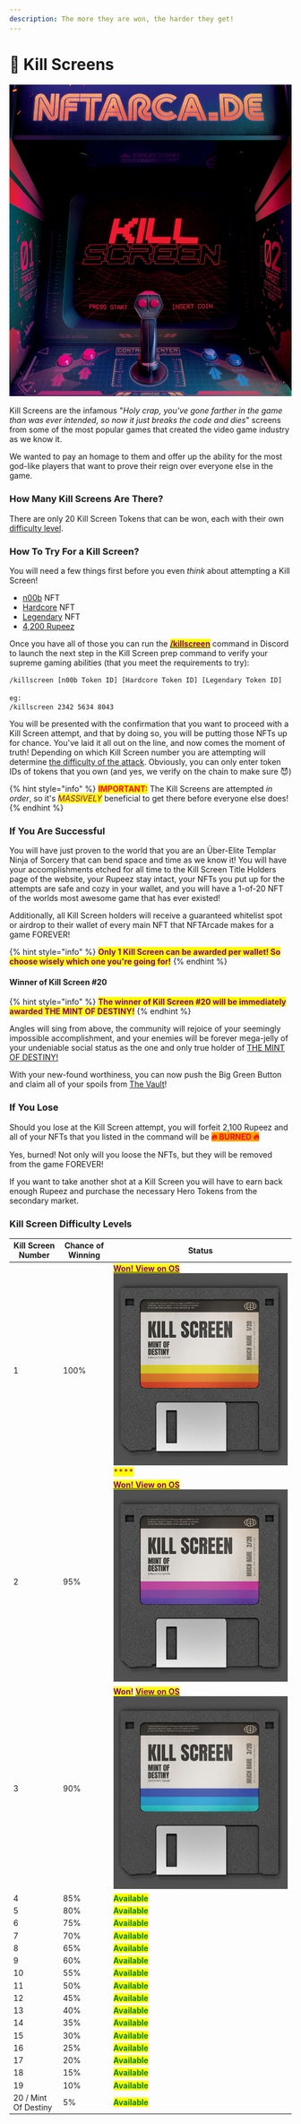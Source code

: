```yaml
---
description: The more they are won, the harder they get!
---
```


# 👾 Kill Screens

<img src="../.gitbook/assets/17.png" alt="" data-size="original">

Kill Screens are the infamous "_Holy crap, you've gone farther in the game than was ever intended, so now it just breaks the code and dies_" screens from some of the most popular games that created the video game industry as we know it.

We wanted to pay an homage to them and offer up the ability for the most god-like players that want to prove their reign over everyone else in the game.

### How Many Kill Screens Are There?

There are only 20 Kill Screen Tokens that can be won, each with their own [difficulty level](kill-screens.md#kill-screen-difficulty-levels).

### How To Try For a Kill Screen?

You will need a few things first before you even _think_ about attempting a Kill Screen!&#x20;

* [n00b](heroes/n00b.md) NFT
* [Hardcore](heroes/hardcore.md) NFT
* [Legendary](heroes/legendary.md) NFT
* [4,200 Rupeez](../gameplay/earning-points/)

Once you have all of those you can run the [<mark style="color:purple;">**/killscreen**</mark>](../discord-bot/killscreen.md) command in Discord to launch the next step in the Kill Screen prep command to verify your supreme gaming abilities (that you meet the requirements to try):

```
/killscreen [n00b Token ID] [Hardcore Token ID] [Legendary Token ID]

eg:
/killscreen 2342 5634 8043
```

You will be presented with the confirmation that you want to proceed with a Kill Screen attempt, and that by doing so, you will be putting those NFTs up for chance. You've laid it all out on the line, and now comes the moment of truth! Depending on which Kill Screen number you are attempting will determine [the difficulty of the attack](kill-screens.md#kill-screen-difficulty-levels). Obviously, you can only enter token IDs of tokens that you own (and yes, we verify on the chain to make sure 😈)

{% hint style="info" %}
<mark style="color:red;">**IMPORTANT:**</mark> The Kill Screens are attempted _in order_, so it's _<mark style="color:purple;">MASSIVELY</mark>_ beneficial to get there before everyone else does!
{% endhint %}

### If You Are Successful

You will have just proven to the world that you are an Über-Elite Templar Ninja of Sorcery that can bend space and time as we know it! You will have your accomplishments etched for all time to the Kill Screen Title Holders page of the website, your Rupeez stay intact, your NFTs you put up for the attempts are safe and cozy in your wallet, and you will have a 1-of-20 NFT of the worlds most awesome game that has ever existed!

Additionally, all Kill Screen holders will receive a guaranteed whitelist spot or airdrop to their wallet of every main NFT that NFTArcade makes for a game FOREVER!

{% hint style="info" %}
<mark style="color:purple;">**Only 1 Kill Screen can be awarded per wallet! So choose wisely which one you're going for!**</mark>
{% endhint %}

#### Winner of Kill Screen #20

{% hint style="info" %}
<mark style="color:purple;">**The winner of Kill Screen #20 will be immediately awarded THE MINT OF DESTINY!**</mark>
{% endhint %}

Angles will sing from above, the community will rejoice of your seemingly impossible accomplishment, and your enemies will be forever mega-jelly of your undeniable social status as the one and only true holder of [THE MINT OF DESTINY!](broken-reference)

With your new-found worthiness, you can now push the Big Green Button and claim all of your spoils from [The Vault](../gameplay/the-vault.md)!

### If You Lose

Should you lose at the Kill Screen attempt, you will forfeit 2,100 Rupeez and all of your NFTs that you  listed in the command will be <mark style="color:red;background-color:orange;">**🔥   BURNED  🔥**</mark>&#x20;

Yes, burned! Not only will you loose the NFTs, but they will be removed from the game FOREVER!

If you want to take another shot at a Kill Screen you will have to earn back enough Rupeez and purchase the necessary Hero Tokens from the secondary market.

### Kill Screen Difficulty Levels

| Kill Screen Number   | Chance of Winning | Status                                                                                                                                                                                                                                                                                             |
| -------------------- | ----------------- | -------------------------------------------------------------------------------------------------------------------------------------------------------------------------------------------------------------------------------------------------------------------------------------------------- |
| 1                    | 100%              | <mark style="color:purple;">****</mark>[<mark style="color:purple;">**Won! View on OS**</mark>](https://opensea.io/assets/matic/0x75217de3968f9474cb29b5ea7139e33a1b6c7f69/2)<mark style="color:purple;">****</mark>![](<../.gitbook/assets/image (8).png>)<mark style="color:purple;">****</mark> |
| 2                    | 95%               | <mark style="color:purple;">****</mark>[<mark style="color:purple;">**Won! View on OS**</mark>](https://opensea.io/assets/matic/0x75217de3968f9474cb29b5ea7139e33a1b6c7f69/3)<mark style="color:purple;">****</mark><img src="../.gitbook/assets/image (41) (1).png" alt="" data-size="original">  |
| 3                    | 90%               | <mark style="color:purple;">**Won!**</mark> [<mark style="color:purple;">**View on OS**</mark>](https://opensea.io/assets/matic/0x75217de3968f9474cb29b5ea7139e33a1b6c7f69/4)<mark style="color:purple;">****</mark>![](<../.gitbook/assets/image (2).png>)<mark style="color:green;">****</mark>  |
| 4                    | 85%               | <mark style="color:green;">**Available**</mark>                                                                                                                                                                                                                                                    |
| 5                    | 80%               | <mark style="color:green;">**Available**</mark>                                                                                                                                                                                                                                                    |
| 6                    | 75%               | <mark style="color:green;">**Available**</mark>                                                                                                                                                                                                                                                    |
| 7                    | 70%               | <mark style="color:green;">**Available**</mark>                                                                                                                                                                                                                                                    |
| 8                    | 65%               | <mark style="color:green;">**Available**</mark>                                                                                                                                                                                                                                                    |
| 9                    | 60%               | <mark style="color:green;">**Available**</mark>                                                                                                                                                                                                                                                    |
| 10                   | 55%               | <mark style="color:green;">**Available**</mark>                                                                                                                                                                                                                                                    |
| 11                   | 50%               | <mark style="color:green;">**Available**</mark>                                                                                                                                                                                                                                                    |
| 12                   | 45%               | <mark style="color:green;">**Available**</mark>                                                                                                                                                                                                                                                    |
| 13                   | 40%               | <mark style="color:green;">**Available**</mark>                                                                                                                                                                                                                                                    |
| 14                   | 35%               | <mark style="color:green;">**Available**</mark>                                                                                                                                                                                                                                                    |
| 15                   | 30%               | <mark style="color:green;">**Available**</mark>                                                                                                                                                                                                                                                    |
| 16                   | 25%               | <mark style="color:green;">**Available**</mark>                                                                                                                                                                                                                                                    |
| 17                   | 20%               | <mark style="color:green;">**Available**</mark>                                                                                                                                                                                                                                                    |
| 18                   | 15%               | <mark style="color:green;">**Available**</mark>                                                                                                                                                                                                                                                    |
| 19                   | 10%               | <mark style="color:green;">**Available**</mark>                                                                                                                                                                                                                                                    |
| 20 / Mint Of Destiny | 5%                | <mark style="color:green;">**Available**</mark>                                                                                                                                                                                                                                                    |

